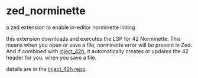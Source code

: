 # zed_norminette
a zed extension to enable in-editor norminette linting

this extension downloads and executes the LSP for 42 Norminette. This means when you open or save a file, norminette error will be present in Zed. And if combined with [inject_42h](https://github.com/DavidLee18/inject_42h), it automatically creates or updates the 42 header for you, when you save a file.

details are in the [inject_42h repo](https://github.com/DavidLee18/inject_42h).
